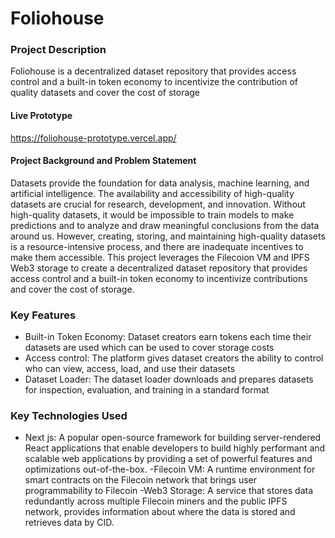 # Foliohouse

### Project Description
Foliohouse is a decentralized dataset repository that provides access control and a built-in token economy to incentivize the contribution of quality datasets and cover the cost of storage

#### Live Prototype
https://foliohouse-prototype.vercel.app/

#### Project Background and Problem Statement
Datasets provide the foundation for data analysis, machine learning, and artificial intelligence. The availability and accessibility of high-quality datasets are crucial for research, development, and innovation. Without high-quality datasets, it would be impossible to train models to make predictions and to analyze and draw meaningful conclusions from the data around us. However, creating, storing, and maintaining high-quality datasets is a resource-intensive process, and there are inadequate incentives to make them accessible. This project leverages the Filecoion VM and IPFS Web3 storage to create a decentralized dataset repository that provides access control and a built-in token economy to incentivize contributions and cover the cost of storage.

### Key Features
- Built-in Token Economy: Dataset creators earn tokens each time their datasets are used which can be used to cover storage costs
- Access control: The platform gives dataset creators the ability to control who can view, access, load, and use their datasets
- Dataset Loader: The dataset loader downloads and prepares datasets for inspection, evaluation, and training in a standard format


### Key Technologies Used
- Next js: A popular open-source framework for building server-rendered React applications that enable developers to build highly performant and scalable web applications by providing a set of powerful features and optimizations out-of-the-box.
-Filecoin VM: A runtime environment for smart contracts on the Filecoin network that brings user programmability to Filecoin
-Web3 Storage: A service that stores data redundantly across multiple Filecoin miners and the public IPFS network, provides information about where the data is stored and retrieves data by CID.





